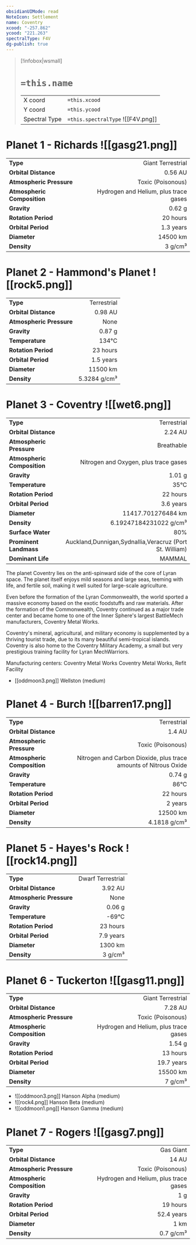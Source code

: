 ```yaml
---
obsidianUIMode: read
NoteIcon: Settlement
name: Coventry
xcood: "-257.862"
ycood: "221.263"
spectralType: F4V
dg-publish: true
---
```

> [!infobox|wsmall]
> # `=this.name`
> | | |
> | - | - |
> | X coord | `=this.xcood` |
> | Y coord| `=this.ycood` |
> | Spectral Type | `=this.spectralType` ![[F4V.png]] |

# Planet 1 - Richards ![[gasg21.png]]
|                             |                           |
| --------------------------- | -------------------------:|
| **Type**                    |             Giant Terrestrial |
| **Orbital Distance**        |   0.56 AU |
| **Atmospheric Pressure**    |       Toxic (Poisonous) |
| **Atmospheric Composition** |      Hydrogen and Helium, plus trace gases |
| **Gravity**                 |        0.62 g |
| **Rotation Period**         |  20 hours |
| **Orbital Period** | 1.3 years |
| **Diameter**                |      14500 km | 
| **Density**                 |    3 g/cm³ |





# Planet 2 - Hammond's Planet ![[rock5.png]]
|                             |                           |
| --------------------------- | -------------------------:|
| **Type**                    |             Terrestrial |
| **Orbital Distance**        |   0.98 AU |
| **Atmospheric Pressure**    |       None |
| **Gravity**                 |        0.87 g |
| **Temperature**             |    134°C |
| **Rotation Period**         |  23 hours |
| **Orbital Period** | 1.5 years |
| **Diameter**                |      11500 km | 
| **Density**                 |    5.3284 g/cm³ |





# Planet 3 - Coventry ![[wet6.png]]
|                             |                           |
| --------------------------- | -------------------------:|
| **Type**                    |             Terrestrial |
| **Orbital Distance**        |   2.24 AU |
| **Atmospheric Pressure**    |       Breathable |
| **Atmospheric Composition** |      Nitrogen and Oxygen, plus trace gases |
| **Gravity**                 |        1.01 g |
| **Temperature**             |    35°C |
| **Rotation Period**         |  22 hours |
| **Orbital Period** | 3.6 years |
| **Diameter**                |      11417.701276484 km | 
| **Density**                 |    6.19247184231022 g/cm³ |
| **Surface Water**           |           80% | 
| **Prominent Landmass**      |         Auckland,Dunnigan,Sydnallia,Veracruz (Port St. William) | 
| **Dominant Life**           |         MAMMAL |

The planet Coventry lies on the anti-spinward side of the core of Lyran space. The planet itself enjoys mild seasons and large seas, teeming with life, and fertile soil, making it well suited for large-scale agriculture.

 Even before the formation of the Lyran Commonwealth, the world sported a massive economy based on the exotic foodstuffs and raw materials. After the formation of the Commonwealth, Coventry continued as a major trade center and became home to one of the Inner Sphere's largest BattleMech manufacturers, Coventry Metal Works.

Coventry's mineral, agricultural, and military economy is supplemented by a thriving tourist trade, due to its many beautiful semi-tropical islands. Coventry is also home to the Coventry Military Academy, a small but very prestigious training facility for Lyran MechWarriors.

Manufacturing centers:
Coventry Metal Works
Coventry Metal Works, Refit Facility

- [[oddmoon3.png]] Wellston (medium)

# Planet 4 - Burch ![[barren17.png]]
|                             |                           |
| --------------------------- | -------------------------:|
| **Type**                    |             Terrestrial |
| **Orbital Distance**        |   1.4 AU |
| **Atmospheric Pressure**    |       Toxic (Poisonous) |
| **Atmospheric Composition** |      Nitrogen and Carbon Dioxide, plus trace amounts of Nitrous Oxide |
| **Gravity**                 |        0.74 g |
| **Temperature**             |    86°C |
| **Rotation Period**         |  22 hours |
| **Orbital Period** | 2 years |
| **Diameter**                |      12500 km | 
| **Density**                 |    4.1818 g/cm³ |





# Planet 5 - Hayes's Rock ![[rock14.png]]
|                             |                           |
| --------------------------- | -------------------------:|
| **Type**                    |             Dwarf Terrestrial |
| **Orbital Distance**        |   3.92 AU |
| **Atmospheric Pressure**    |       None |
| **Gravity**                 |        0.06 g |
| **Temperature**             |    -69°C |
| **Rotation Period**         |  23 hours |
| **Orbital Period** | 7.9 years |
| **Diameter**                |      1300 km | 
| **Density**                 |    3 g/cm³ |





# Planet 6 - Tuckerton ![[gasg11.png]]
|                             |                           |
| --------------------------- | -------------------------:|
| **Type**                    |             Giant Terrestrial |
| **Orbital Distance**        |   7.28 AU |
| **Atmospheric Pressure**    |       Toxic (Poisonous) |
| **Atmospheric Composition** |      Hydrogen and Helium, plus trace gases |
| **Gravity**                 |        1.54 g |
| **Rotation Period**         |  13 hours |
| **Orbital Period** | 19.7 years |
| **Diameter**                |      15500 km | 
| **Density**                 |    7 g/cm³ |



- ![[oddmoon3.png]] Hanson Alpha (medium)
- ![[rock4.png]] Hanson Beta (medium)
- ![[oddmoon1.png]] Hanson Gamma (medium)


# Planet 7 - Rogers ![[gasg7.png]]
|                             |                           |
| --------------------------- | -------------------------:|
| **Type**                    |             Gas Giant |
| **Orbital Distance**        |   14 AU |
| **Atmospheric Pressure**    |       Toxic (Poisonous) |
| **Atmospheric Composition** |      Hydrogen and Helium, plus trace gases |
| **Gravity**                 |        1 g |
| **Rotation Period**         |  19 hours |
| **Orbital Period** | 52.4 years |
| **Diameter**                |      1 km | 
| **Density**                 |    0.7 g/cm³ |





